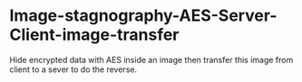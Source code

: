 # Image-stagnography-AES-Server-Client-image-transfer
Hide encrypted data with AES inside an image then transfer this image from client to a sever to do the reverse.
